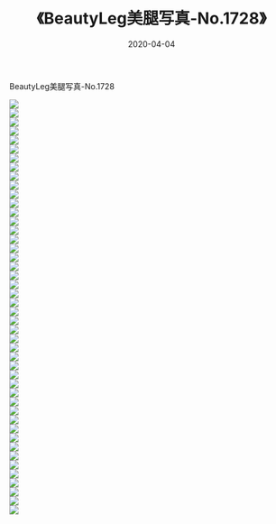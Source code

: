 ﻿---
layout: post
title:  《BeautyLeg美腿写真-No.1728》
date:   2020-04-04
img: http://img.660000.xyz/Sharelink/网络美图/2020/BeautyLeg美腿写真-No.1728/000.jpg
categories: [美女, 清纯, 唯美]
---

BeautyLeg美腿写真-No.1728

  ![](http://img.660000.xyz/Sharelink/网络美图/2020/BeautyLeg美腿写真-No.1728/001.jpg) <br> ![](http://img.660000.xyz/Sharelink/网络美图/2020/BeautyLeg美腿写真-No.1728/002.jpg) <br> ![](http://img.660000.xyz/Sharelink/网络美图/2020/BeautyLeg美腿写真-No.1728/003.jpg) <br> ![](http://img.660000.xyz/Sharelink/网络美图/2020/BeautyLeg美腿写真-No.1728/004.jpg) <br> ![](http://img.660000.xyz/Sharelink/网络美图/2020/BeautyLeg美腿写真-No.1728/005.jpg) <br> ![](http://img.660000.xyz/Sharelink/网络美图/2020/BeautyLeg美腿写真-No.1728/006.jpg) <br> ![](http://img.660000.xyz/Sharelink/网络美图/2020/BeautyLeg美腿写真-No.1728/007.jpg) <br> ![](http://img.660000.xyz/Sharelink/网络美图/2020/BeautyLeg美腿写真-No.1728/008.jpg) <br> ![](http://img.660000.xyz/Sharelink/网络美图/2020/BeautyLeg美腿写真-No.1728/009.jpg) <br> ![](http://img.660000.xyz/Sharelink/网络美图/2020/BeautyLeg美腿写真-No.1728/010.jpg) <br> ![](http://img.660000.xyz/Sharelink/网络美图/2020/BeautyLeg美腿写真-No.1728/011.jpg) <br> ![](http://img.660000.xyz/Sharelink/网络美图/2020/BeautyLeg美腿写真-No.1728/012.jpg) <br> ![](http://img.660000.xyz/Sharelink/网络美图/2020/BeautyLeg美腿写真-No.1728/013.jpg) <br> ![](http://img.660000.xyz/Sharelink/网络美图/2020/BeautyLeg美腿写真-No.1728/014.jpg) <br> ![](http://img.660000.xyz/Sharelink/网络美图/2020/BeautyLeg美腿写真-No.1728/015.jpg) <br> ![](http://img.660000.xyz/Sharelink/网络美图/2020/BeautyLeg美腿写真-No.1728/016.jpg) <br> ![](http://img.660000.xyz/Sharelink/网络美图/2020/BeautyLeg美腿写真-No.1728/017.jpg) <br> ![](http://img.660000.xyz/Sharelink/网络美图/2020/BeautyLeg美腿写真-No.1728/018.jpg) <br> ![](http://img.660000.xyz/Sharelink/网络美图/2020/BeautyLeg美腿写真-No.1728/019.jpg) <br> ![](http://img.660000.xyz/Sharelink/网络美图/2020/BeautyLeg美腿写真-No.1728/020.jpg) <br> ![](http://img.660000.xyz/Sharelink/网络美图/2020/BeautyLeg美腿写真-No.1728/021.jpg) <br> ![](http://img.660000.xyz/Sharelink/网络美图/2020/BeautyLeg美腿写真-No.1728/022.jpg) <br> ![](http://img.660000.xyz/Sharelink/网络美图/2020/BeautyLeg美腿写真-No.1728/023.jpg) <br> ![](http://img.660000.xyz/Sharelink/网络美图/2020/BeautyLeg美腿写真-No.1728/024.jpg) <br> ![](http://img.660000.xyz/Sharelink/网络美图/2020/BeautyLeg美腿写真-No.1728/025.jpg) <br> ![](http://img.660000.xyz/Sharelink/网络美图/2020/BeautyLeg美腿写真-No.1728/026.jpg) <br> ![](http://img.660000.xyz/Sharelink/网络美图/2020/BeautyLeg美腿写真-No.1728/027.jpg) <br> ![](http://img.660000.xyz/Sharelink/网络美图/2020/BeautyLeg美腿写真-No.1728/028.jpg) <br> ![](http://img.660000.xyz/Sharelink/网络美图/2020/BeautyLeg美腿写真-No.1728/029.jpg) <br> ![](http://img.660000.xyz/Sharelink/网络美图/2020/BeautyLeg美腿写真-No.1728/030.jpg) <br> ![](http://img.660000.xyz/Sharelink/网络美图/2020/BeautyLeg美腿写真-No.1728/031.jpg) <br> ![](http://img.660000.xyz/Sharelink/网络美图/2020/BeautyLeg美腿写真-No.1728/032.jpg) <br> ![](http://img.660000.xyz/Sharelink/网络美图/2020/BeautyLeg美腿写真-No.1728/033.jpg) <br> ![](http://img.660000.xyz/Sharelink/网络美图/2020/BeautyLeg美腿写真-No.1728/034.jpg) <br> ![](http://img.660000.xyz/Sharelink/网络美图/2020/BeautyLeg美腿写真-No.1728/035.jpg) <br> ![](http://img.660000.xyz/Sharelink/网络美图/2020/BeautyLeg美腿写真-No.1728/036.jpg) <br> ![](http://img.660000.xyz/Sharelink/网络美图/2020/BeautyLeg美腿写真-No.1728/037.jpg) <br> ![](http://img.660000.xyz/Sharelink/网络美图/2020/BeautyLeg美腿写真-No.1728/038.jpg) <br> ![](http://img.660000.xyz/Sharelink/网络美图/2020/BeautyLeg美腿写真-No.1728/039.jpg) <br> ![](http://img.660000.xyz/Sharelink/网络美图/2020/BeautyLeg美腿写真-No.1728/040.jpg) <br> ![](http://img.660000.xyz/Sharelink/网络美图/2020/BeautyLeg美腿写真-No.1728/041.jpg) <br> ![](http://img.660000.xyz/Sharelink/网络美图/2020/BeautyLeg美腿写真-No.1728/042.jpg) <br> ![](http://img.660000.xyz/Sharelink/网络美图/2020/BeautyLeg美腿写真-No.1728/043.jpg) <br> ![](http://img.660000.xyz/Sharelink/网络美图/2020/BeautyLeg美腿写真-No.1728/044.jpg) <br> ![](http://img.660000.xyz/Sharelink/网络美图/2020/BeautyLeg美腿写真-No.1728/045.jpg) <br> ![](http://img.660000.xyz/Sharelink/网络美图/2020/BeautyLeg美腿写真-No.1728/046.jpg) <br>